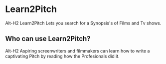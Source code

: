 # Learn2Pitch 

Alt-H2
Learn2Pitch Lets you search for a Synopsis's of Films and Tv shows. 

## Who can use Learn2Pitch?
 

Alt-H2
Aspiring screenwriters and filmmakers can learn how to write a captivating Pitch by reading how the Profesionals did it.